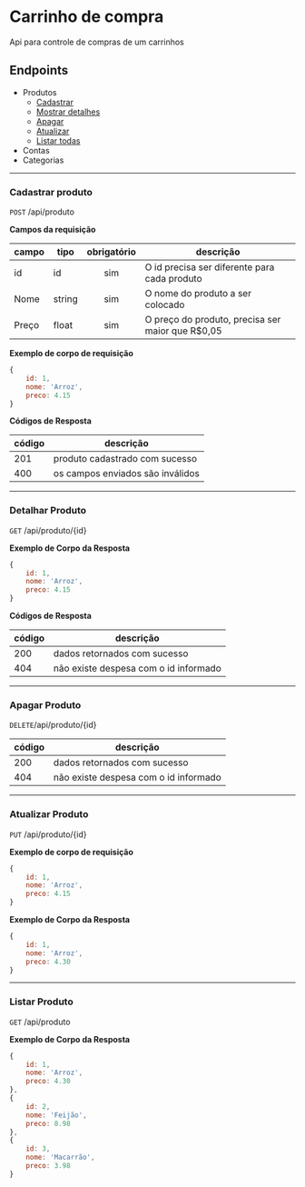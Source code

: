# Carrinho de compra

Api para controle de compras de um carrinhos

## Endpoints

- Produtos
    - [Cadastrar](#cadastrar-produto)
    - [Mostrar detalhes](#detalhar-produto)
    - [Apagar](#apagar-produto)
    - [Atualizar](#detalhar-atualização)
    - [Listar todas](#listar-produto)
- Contas
- Categorias

---

### Cadastrar produto

`POST` /api/produto

**Campos da requisição**

| campo | tipo | obrigatório | descrição
|-------|------|:-------------:|---
| id | id | sim | O id precisa ser diferente para cada produto
| Nome | string | sim | O nome do produto a ser colocado
| Preço | float | sim | O preço do produto, precisa ser maior que R$0,05

**Exemplo de corpo de requisição**

```js
{
    id: 1,
    nome: 'Arroz',
    preco: 4.15
}
```

**Códigos de Resposta**

| código | descrição
|-|-
| 201 | produto cadastrado com sucesso
| 400 | os campos enviados são inválidos

---

### Detalhar Produto

`GET` /api/produto/{id}

**Exemplo de Corpo da Resposta**

```js
{
    id: 1,
    nome: 'Arroz',
    preco: 4.15
}
```

**Códigos de Resposta**

| código | descrição
|-|-
| 200 | dados retornados com sucesso
| 404 | não existe despesa com o id informado

---

### Apagar Produto

`DELETE`/api/produto/{id}

| código | descrição
|-|-
| 200 | dados retornados com sucesso
| 404 | não existe despesa com o id informado

---

### Atualizar Produto

`PUT` /api/produto/{id}


**Exemplo de corpo de requisição**

```js
{
    id: 1,
    nome: 'Arroz',
    preco: 4.15
}
```

**Exemplo de Corpo da Resposta**

```js
{
    id: 1,
    nome: 'Arroz',
    preco: 4.30
}
```

--- 

### Listar Produto

`GET` /api/produto

**Exemplo de Corpo da Resposta**

```js
{
    id: 1,
    nome: 'Arroz',
    preco: 4.30
},
{
    id: 2,
    nome: 'Feijão',
    preco: 8.98
},
{
    id: 3,
    nome: 'Macarrão',
    preco: 3.98
}
```
